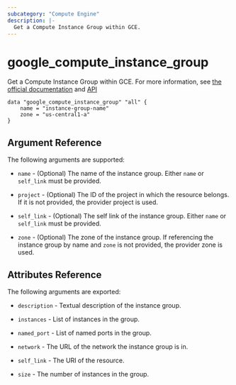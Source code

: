 ```yaml
---
subcategory: "Compute Engine"
description: |-
  Get a Compute Instance Group within GCE.
---
```


# google\_compute\_instance\_group

Get a Compute Instance Group within GCE.
For more information, see [the official documentation](https://cloud.google.com/compute/docs/instance-groups/#unmanaged_instance_groups)
and [API](https://cloud.google.com/compute/docs/reference/latest/instanceGroups)

```hcl
data "google_compute_instance_group" "all" {
	name = "instance-group-name"
	zone = "us-central1-a"
}
```

## Argument Reference

The following arguments are supported:

* `name` - (Optional) The name of the instance group. Either `name` or `self_link` must be provided.

* `project` - (Optional) The ID of the project in which the resource belongs. If it
    is not provided, the provider project is used.

* `self_link` - (Optional) The self link of the instance group. Either `name` or `self_link` must be provided.

* `zone` - (Optional) The zone of the instance group. If referencing the instance group by name
    and `zone` is not provided, the provider zone is used.

## Attributes Reference

The following arguments are exported:

* `description` - Textual description of the instance group.

* `instances` - List of instances in the group.

* `named_port` - List of named ports in the group.

* `network` - The URL of the network the instance group is in.

* `self_link` - The URI of the resource.

* `size` - The number of instances in the group.
